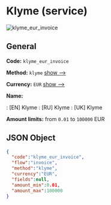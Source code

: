 
# Klyme (service) 
![klyme_eur_invoice](https://static.openfintech.io/payment_methods/klyme_eur_invoice/logo.svg?w=400&c=v0.59.26#w200)  

## General 
 
**Code:** `klyme_eur_invoice` 
 
**Method:** `klyme` 
 [show -->](/payment-methods/klyme/) 
 
**Currency:** `EUR` [show -->](/currencies/EUR/) 
 
**Name:** 
 
:	[EN] Klyme 
:	[RU] Klyme 
:	[UK] Klyme 
 
**Amount limits:** from `0.01` to `100000` EUR 

## JSON Object 

```json
{
  "code":"klyme_eur_invoice",
  "flow":"invoice",
  "method":"klyme",
  "currency":"EUR",
  "fields":null,
  "amount_min":0.01,
  "amount_max":100000
}
```  
